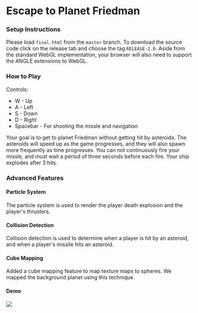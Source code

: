 # Escape to Planet Friedman

### Setup Instructions

Please load `final.html` from the `master` branch. To download the source code click on the release tab and choose the tag `RELEASE-1.0`. Aside from the standard WebGL implementation, your browser will also need to support the ANGLE extensions to WebGL.

### How to Play

Controls:
* W - Up
* A - Left
* S - Down
* D - Right
* Spacebar - For shooting the missle and navigation

Your goal is to get to planet Friedman without getting hit by asteroids. The asteroids will speed up as the game progresses, and they will also spawn more frequently as time progresses. You can not continuously fire your missle, and must wait a period of three seconds before each fire. Your ship explodes after 3 hits.

### Advanced Features

#### Particle System

The particle system is used to render the player death explosion and the player's thrusters.

#### Collision Detection

Collision detection is used to determine when a player is hit by an asteroid, and when a player's missile hits an asteroid.

#### Cube Mapping

Added a cube mapping feature to map texture maps to spheres. We mapped the background planet using this technique.

#### Demo
![](http://i.imgur.com/FE11sex.gif?1)
